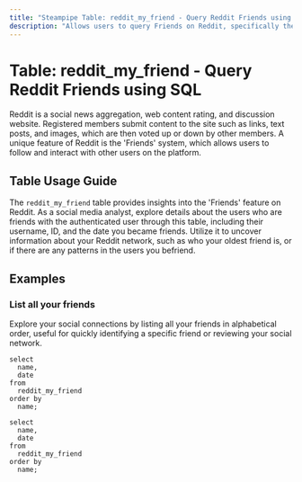 ```yaml
---
title: "Steampipe Table: reddit_my_friend - Query Reddit Friends using SQL"
description: "Allows users to query Friends on Reddit, specifically the details about the users who are friends with the authenticated user."
---
```


# Table: reddit_my_friend - Query Reddit Friends using SQL

Reddit is a social news aggregation, web content rating, and discussion website. Registered members submit content to the site such as links, text posts, and images, which are then voted up or down by other members. A unique feature of Reddit is the 'Friends' system, which allows users to follow and interact with other users on the platform.

## Table Usage Guide

The `reddit_my_friend` table provides insights into the 'Friends' feature on Reddit. As a social media analyst, explore details about the users who are friends with the authenticated user through this table, including their username, ID, and the date you became friends. Utilize it to uncover information about your Reddit network, such as who your oldest friend is, or if there are any patterns in the users you befriend.

## Examples

### List all your friends
Explore your social connections by listing all your friends in alphabetical order, useful for quickly identifying a specific friend or reviewing your social network.

```sql+postgres
select
  name,
  date
from
  reddit_my_friend
order by
  name;
```

```sql+sqlite
select
  name,
  date
from
  reddit_my_friend
order by
  name;
```